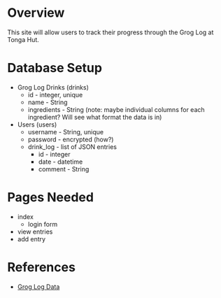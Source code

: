 # Overview
This site will allow users to track their progress through the Grog Log at Tonga Hut.
# Database Setup
- Grog Log Drinks (drinks)
  - id - integer, unique
  - name - String
  - ingredients - String (note: maybe individual columns for each ingredient? Will see what format the data is in)
- Users (users)
  - username - String, unique
  - password - encrypted (how?)
  - drink_log - list of JSON entries
    - id - integer
    - date - datetime
    - comment - String
# Pages Needed
- index
  - login form
- view entries
- add entry
# References
- [Grog Log Data](https://itsdatadana.com/2017/07/27/the-grog-log-blog/)